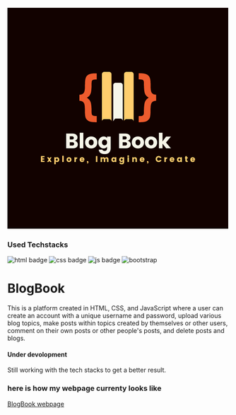 ![logo](images/BlogBook.png)
### Used Techstacks
![html badge](https://img.shields.io/badge/html-html-red)
![css badge](https://img.shields.io/badge/css-css-blue)
![js badge](https://img.shields.io/badge/javascript-javascript-green)
![bootstrap](https://img.shields.io/badge/bootstrap-bootstrap-yellow)

# BlogBook
This is a platform created in HTML, CSS, and JavaScript where a user can create an account with a unique username and password, upload various blog topics, make posts within topics created by themselves or other users, comment on their own posts or other people's posts, and delete posts and blogs.
#### Under devolopment
Still working with the tech stacks to get a better result.

### here is how my webpage currenty looks like

[BlogBook webpage](https://dimpal-kalita.github.io/BlogBook/)
